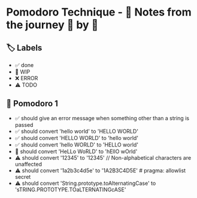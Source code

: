 # Pomodoro Technique - 📝 Notes from the journey 🍅 by 🍅


## 🏷️ Labels

- ✅ done
- 🚧 WIP
- ❌ ERROR
- ⚠ TODO

## 🍅 Pomodoro 1

- ✅ should give an error message when something other than a string is passed
- ✅ should convert 'hello world' to 'HELLO WORLD'
- ✅ should convert 'HELLO WORLD' to 'hello world'
- ✅ should convert 'hello WORLD' to 'HELLO world'
- 🚧 should convert 'HeLLo WoRLD' to 'hEllO wOrld'
- ⚠ should convert '12345'       to '12345'                   // Non-alphabetical characters are unaffected
- ⚠ should convert '1a2b3c4d5e'  to '1A2B3C4D5E' # pragma: allowlist secret
- ⚠ should convert 'String.prototype.toAlternatingCase' to 'sTRING.PROTOTYPE.TOaLTERNATINGcASE'
